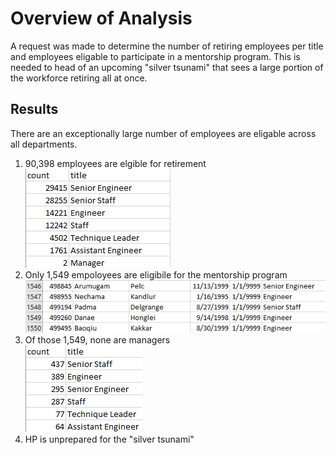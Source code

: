 # Overview of Analysis

A request was made to determine the number of retiring employees per title and employees eligable to participate in a mentorship program. This is needed to head of an upcoming "silver tsunami" that sees a large portion of the workforce retiring all at once.

## Results

There are an exceptionally large number of employees are eligable across all departments.

1. 90,398 employees are elgible for retirement<br>
    ![Retiring_Titles](./Resources/retiring_titles.PNG)
2. Only 1,549 empoloyees are eligibile for the mentorship program<br>
    ![Retiring_Titles](./Resources/mentorship_eligibility.PNG)
3. Of those 1,549, none are managers<br>
    ![Retiring_Titles](./Resources/mentorship_eligibility_bytitle.PNG)
4. HP is unprepared for the "silver tsunami"
